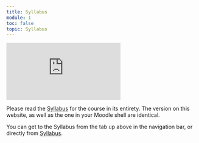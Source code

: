 ```yaml
---
title: Syllabus
module: 1
toc: false
topic: Syllabus
---
```



<!-- <div class="embed-responsive embed-responsive-16by9"><iframe class="embed-responsive-item" src="https://umontana.zoom.us/rec/play/uZF-I7ur_Dg3SYCTuQSDA_4qW47vKqOsgyEbrPoPxE7gUnYGMQWuMuYRYuMPAo2rdJdJnMvTgFANRd4A?continueMode=true" frameborder="0" allowfullscreen></iframe></div> -->

<div class="embed-responsive embed-responsive-16by9"><iframe class="embed-responsive-item" src="https://www.youtube.com/embed/lrkt4DzQslc" frameborder="0" allow="accelerometer; autoplay; encrypted-media; gyroscope; picture-in-picture" allowfullscreen></iframe></div>

Please read the [Syllabus]({{site.baseurl}}/syllabus/) for the course in its entirety. The version on this website, as well as the one in your Moodle shell are identical.

You can get to the Syllabus from the tab up above in the navigation bar, or directly from [Syllabus]({{site.baseurl}}/syllabus/).
